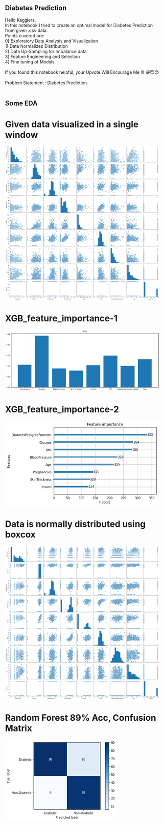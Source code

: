 ## Diabetes Prediction <br>
Hello Kagglers, <br>
In this notebook I tried to create an optimal model for Diabetes Prediction from given .csv data. <br>
Points covered are:<br>
0] Exploratory Data Analysis and Visualization <br>
1] Data Normalized Distribution <br>
2] Data Up-Sampling for Imbalance data <br>
3] Feature Engineering and Selection <br>
4] Fine tuning of Models. <br>
<br>
If you found this notebook helpful, your Upvote Will Encourage Me !!! 😀😇😊<br>
<br>
Problem Statement : Diabetes Prediction <br>
<br>
## Some EDA <br>
# Given data visualized in a single window <br>
![alt text](https://github.com/OMIII1997/Diabetes--EDA-Acc_89-F1-Score_89-Precision_89.5-/blob/master/screen_shots/pairplot.png)
<br>
# XGB_feature_importance-1 <br>
![alt text](https://github.com/OMIII1997/Diabetes--EDA-Acc_89-F1-Score_89-Precision_89.5-/blob/master/screen_shots/xgb_feature_imp1.png)
<br>
# XGB_feature_importance-2 <br>
![alt text](https://github.com/OMIII1997/Diabetes--EDA-Acc_89-F1-Score_89-Precision_89.5-/blob/master/screen_shots/xgb_feature_imp2.png)
<br>
# Data is normally distributed using boxcox <br>
![alt text](https://github.com/OMIII1997/Diabetes--EDA-Acc_89-F1-Score_89-Precision_89.5-/blob/master/screen_shots/normal_distributed_pairplor.png)
<br>
# Random Forest 89% Acc, Confusion Matrix <br>
![alt text](https://github.com/OMIII1997/Diabetes--EDA-Acc_89-F1-Score_89-Precision_89.5-/blob/master/screen_shots/RF_confusion_matrix.png)
<br>
